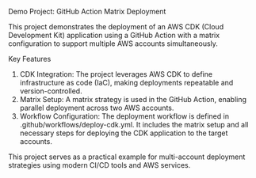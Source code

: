 Demo Project: GitHub Action Matrix Deployment

This project demonstrates the deployment of an AWS CDK (Cloud Development Kit) application using a GitHub Action with a matrix configuration to support multiple AWS accounts simultaneously.

Key Features

1. CDK Integration:
    The project leverages AWS CDK to define infrastructure as code (IaC), making deployments repeatable and version-controlled.
2. Matrix Setup:
    A matrix strategy is used in the GitHub Action, enabling parallel deployment across two AWS accounts.
3.  Workflow Configuration:
    The deployment workflow is defined in .github/workflows/deploy-cdk.yml. It includes the matrix setup and all necessary steps for deploying the CDK application to the target accounts.

This project serves as a practical example for multi-account deployment strategies using modern CI/CD tools and AWS services.